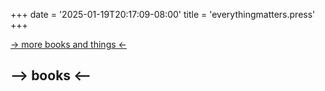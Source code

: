 +++
date = '2025-01-19T20:17:09-08:00'
title = 'everythingmatters.press'
+++


[-> more books and things <-](https://everythingmatters.press/shop)
<!--more-->

## --> books <--
